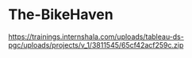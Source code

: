 # The-BikeHaven
https://trainings.internshala.com/uploads/tableau-ds-pgc/uploads/projects/v_1/3811545/65cf42acf259c.zip

